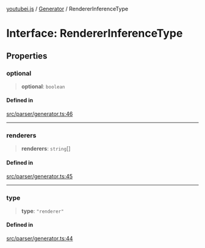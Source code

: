 [youtubei.js](../../../README.md) / [Generator](../README.md) / RendererInferenceType

# Interface: RendererInferenceType

## Properties

### optional

> **optional**: `boolean`

#### Defined in

[src/parser/generator.ts:46](https://github.com/LuanRT/YouTube.js/blob/e54e499ff553dab51e6d9d1aebc090b50fec29ba/src/parser/generator.ts#L46)

***

### renderers

> **renderers**: `string`[]

#### Defined in

[src/parser/generator.ts:45](https://github.com/LuanRT/YouTube.js/blob/e54e499ff553dab51e6d9d1aebc090b50fec29ba/src/parser/generator.ts#L45)

***

### type

> **type**: `"renderer"`

#### Defined in

[src/parser/generator.ts:44](https://github.com/LuanRT/YouTube.js/blob/e54e499ff553dab51e6d9d1aebc090b50fec29ba/src/parser/generator.ts#L44)
